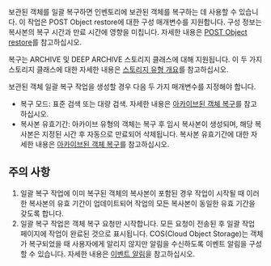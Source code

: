 보관된 객체를 일괄 복구하면 인벤토리에 보관된 객체를 복구하는 데 사용할 수 있습니다. 이 작업은 POST Object restore에 대한 구성 매개변수를 지원합니다. 구성 정보는 복사본의 복구 시간과 만료 시간에 영향을 미칩니다. 자세한 내용은 [POST Object restore](https://intl.cloud.tencent.com/document/product/436/12633)를 참고하십시오.

복구는 ARCHIVE 및 DEEP ARCHIVE 스토리지 클래스에 대해 지원됩니다. 이 두 가지 스토리지 클래스에 대한 자세한 내용은 [스토리지 유형 개요](https://intl.cloud.tencent.com/document/product/436/30925)를 참고하십시오.

보관된 객체 일괄 복구 작업을 생성할 경우 다음 두 가지 매개변수를 지정해야 합니다.

- 복구 모드: 표준 검색 또는 대량 검색. 자세한 내용은 [아카이브된 객체 복구](https://intl.cloud.tencent.com/document/product/436/30961)를 참고하십시오.
- 복사본 유효기간: 아카이브 유형의 객체는 복구 후 임시 복사본이 생성되며, 해당 복사본은 지정된 시간 후 자동으로 만료되어 삭제됩니다. 복사본 유효기간에 대한 자세한 내용은 [아카이브된 객체 복구](https://intl.cloud.tencent.com/document/product/436/30961)를 참고하십시오.

## 주의 사항

1. 일괄 복구 작업에 이미 복구된 객체의 복사본이 포함된 경우 작업이 시작될 때 이러한 복사본의 유효 기간이 업데이트되어 작업의 모든 복사본이 동일한 유효 기간을 갖도록 합니다.
2. 일괄 복구 작업은 객체 복구 요청만 시작합니다. 모든 요청이 전송된 후 일괄 작업 페이지에 작업이 완료된 것으로 표시됩니다. COS(Cloud Object Storage)는 객체가 복구되었을 때 사용자에게 알리지 않지만 알림을 수신하도록 이벤트 알림을 구성할 수 있습니다. 자세한 내용은 [이벤트 알림](https://intl.cloud.tencent.com/document/product/436/31648)을 참고하십시오.

